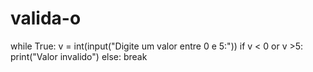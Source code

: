 # valida-o

while True:
  v = int(input("Digite um valor entre 0 e 5:"))
  if v < 0 or v >5:
    print("Valor invalido")
  else:
    break
